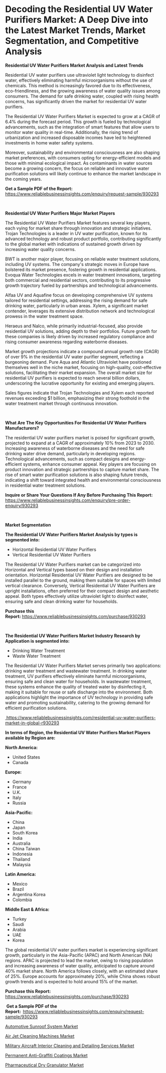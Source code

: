 <p><h1>Decoding the Residential UV Water Purifiers Market: A Deep Dive into the Latest Market Trends, Market Segmentation, and Competitive Analysis</h1></p><p><strong>Residential UV Water Purifiers Market Analysis and Latest Trends</strong></p>
<p><p>Residential UV water purifiers use ultraviolet light technology to disinfect water, effectively eliminating harmful microorganisms without the use of chemicals. This method is increasingly favored due to its effectiveness, eco-friendliness, and the growing awareness of water quality issues among consumers. The demand for safe drinking water, coupled with rising health concerns, has significantly driven the market for residential UV water purifiers.</p><p>The Residential UV Water Purifiers Market is expected to grow at a CAGR of 6.4% during the forecast period. This growth is fueled by technological advancements, such as the integration of smart features that allow users to monitor water quality in real-time. Additionally, the rising trend of urbanization and increased disposable incomes have led to heightened investments in home water safety systems. </p><p>Moreover, sustainability and environmental consciousness are also shaping market preferences, with consumers opting for energy-efficient models and those with minimal ecological impact. As contaminants in water sources become a growing concern, the focus on reliable and innovative water purification solutions will likely continue to enhance the market landscape in the coming years.</p></p>
<p><strong>Get a Sample PDF of the Report:&nbsp;</strong> <a href="https://www.reliablebusinessinsights.com/enquiry/request-sample/930293?utm_campaign=75&utm_medium=2&utm_source=Github&utm_content=ia&utm_term=02102024&utm_id=residential-uv-water-purifiers">https://www.reliablebusinessinsights.com/enquiry/request-sample/930293</a></p>
<p>&nbsp;</p>
<p><strong>Residential UV Water Purifiers Major Market Players</strong></p>
<p><p>The Residential UV Water Purifiers Market features several key players, each vying for market share through innovation and strategic initiatives. Trojan Technologies is a leader in UV water purification, known for its advanced technology and robust product portfolio, contributing significantly to the global market with indications of sustained growth driven by increasing water quality concerns.</p><p>BWT is another major player, focusing on reliable water treatment solutions, including UV systems. The company's strategic moves in Europe have bolstered its market presence, fostering growth in residential applications. Evoqua Water Technologies excels in water treatment innovations, targeting both commercial and residential sectors, contributing to its progressive growth trajectory fueled by partnerships and technological advancements.</p><p>Alfaa UV and Aquafine focus on developing comprehensive UV systems tailored for residential settings, addressing the rising demand for safe drinking water, particularly in urban areas. Xylem, a significant market contender, leverages its extensive distribution network and technological prowess in the water treatment space.</p><p>Heraeus and Nalco, while primarily industrial-focused, also provide residential UV solutions, adding depth to their portfolios. Future growth for these companies is likely driven by increased regulatory compliance and rising consumer awareness regarding waterborne diseases.</p><p>Market growth projections indicate a compound annual growth rate (CAGR) of over 9% in the residential UV water purifier segment, reflecting a burgeoning demand. Pure Aqua and Atlantic Ultraviolet have positioned themselves well in the niche market, focusing on high-quality, cost-effective solutions, facilitating their market expansion. The overall market size for residential UV purifiers is expected to reach several billion dollars, underscoring the lucrative opportunity for existing and emerging players. </p><p>Sales figures indicate that Trojan Technologies and Xylem each reported revenues exceeding $1 billion, emphasizing their strong foothold in the water treatment market through continuous innovation.</p></p>
<p>&nbsp;</p>
<p><strong>What Are The Key Opportunities For Residential UV Water Purifiers Manufacturers?</strong></p>
<p><p>The residential UV water purifiers market is poised for significant growth, projected to expand at a CAGR of approximately 10% from 2023 to 2030. Increasing awareness of waterborne diseases and the need for safe drinking water drive demand, particularly in developing regions. Technological advancements, such as compact designs and energy-efficient systems, enhance consumer appeal. Key players are focusing on product innovation and strategic partnerships to capture market share. The rise of smart water purification solutions is also shaping future trends, indicating a shift toward integrated health and environmental consciousness in residential water treatment solutions.</p></p>
<p><strong>Inquire or Share Your Questions If Any Before Purchasing This Report:</strong> <a href="https://www.reliablebusinessinsights.com/enquiry/pre-order-enquiry/930293?utm_campaign=75&utm_medium=2&utm_source=Github&utm_content=ia&utm_term=02102024&utm_id=residential-uv-water-purifiers">https://www.reliablebusinessinsights.com/enquiry/pre-order-enquiry/930293</a></p>
<p>&nbsp;</p>
<p><strong>Market Segmentation</strong></p>
<p><strong>The Residential UV Water Purifiers Market Analysis by types is segmented into:</strong></p>
<p><ul><li>Horizontal Residential UV Water Purifiers</li><li>Vertical Residential UV Water Purifiers</li></ul></p>
<p><p>The Residential UV Water Purifiers market can be categorized into Horizontal and Vertical types based on their design and installation orientation. Horizontal Residential UV Water Purifiers are designed to be installed parallel to the ground, making them suitable for spaces with limited vertical clearance. Conversely, Vertical Residential UV Water Purifiers are upright installations, often preferred for their compact design and aesthetic appeal. Both types effectively utilize ultraviolet light to disinfect water, ensuring safe and clean drinking water for households.</p></p>
<p><strong>Purchase this Report:&nbsp;</strong><a href="https://www.reliablebusinessinsights.com/purchase/930293?utm_campaign=75&utm_medium=2&utm_source=Github&utm_content=ia&utm_term=02102024&utm_id=residential-uv-water-purifiers">https://www.reliablebusinessinsights.com/purchase/930293</a></p>
<p>&nbsp;</p>
<p><strong>The Residential UV Water Purifiers Market Industry Research by Application is segmented into:</strong></p>
<p><ul><li>Drinking Water Treatment</li><li>Waste Water Treatment</li></ul></p>
<p><p>The Residential UV Water Purifiers Market serves primarily two applications: drinking water treatment and wastewater treatment. In drinking water treatment, UV purifiers effectively eliminate harmful microorganisms, ensuring safe and clean water for households. In wastewater treatment, these systems enhance the quality of treated water by disinfecting it, making it suitable for reuse or safe discharge into the environment. Both applications highlight the importance of UV technology in providing safe water and promoting sustainability, catering to the growing demand for efficient purification solutions.</p></p>
<p><a href="https://www.reliablebusinessinsights.com/residential-uv-water-purifiers-market-in-global-r930293?utm_campaign=75&utm_medium=2&utm_source=Github&utm_content=ia&utm_term=02102024&utm_id=residential-uv-water-purifiers">&nbsp;https://www.reliablebusinessinsights.com/residential-uv-water-purifiers-market-in-global-r930293</a></p>
<p><strong>In terms of Region, the Residential UV Water Purifiers Market Players available by Region are:</strong></p>
<p>
    <p> <strong> North America: </strong>
        <ul>
            <li>United States</li>
            <li>Canada</li>
        </ul>
        </p> 
    <p> <strong> Europe: </strong>
        <ul>
            <li>Germany</li>
            <li>France</li>
            <li>U.K.</li>
            <li>Italy</li>
            <li>Russia</li>
        </ul>
        </p> 
    <p> <strong> Asia-Pacific: </strong>
        <ul>
            <li>China</li>
            <li>Japan</li>
            <li>South Korea</li>
            <li>India</li>
            <li>Australia</li>
            <li>China Taiwan</li>
            <li>Indonesia</li>
            <li>Thailand</li>
            <li>Malaysia</li>
        </ul>
        </p> 
    <p> <strong> Latin America: </strong>
        <ul>
            <li>Mexico</li>
            <li>Brazil</li>
            <li>Argentina Korea</li>
            <li>Colombia</li>
        </ul>
        </p> 
    <p> <strong> Middle East & Africa: </strong>
        <ul>
            <li>Turkey</li>
            <li>Saudi</li>
            <li>Arabia</li>
            <li>UAE</li>
            <li>Korea</li>
        </ul>
    </p>
    </p>
<p><p>The global residential UV water purifiers market is experiencing significant growth, particularly in the Asia-Pacific (APAC) and North American (NA) regions. APAC is projected to lead the market, owing to rising population and increasing awareness of water quality, anticipated to capture around 40% market share. North America follows closely, with an estimated share of 25%. Europe accounts for approximately 20%, while China shows robust growth trends and is expected to hold around 15% of the market.</p></p>
<p><strong>Purchase this Report: </strong><a href="https://www.reliablebusinessinsights.com/purchase/930293?utm_campaign=75&utm_medium=2&utm_source=Github&utm_content=ia&utm_term=02102024&utm_id=residential-uv-water-purifiers">https://www.reliablebusinessinsights.com/purchase/930293</a></p>
<p>&nbsp;<strong>Get a Sample PDF of the Report:&nbsp;&nbsp;</strong><a href="https://www.reliablebusinessinsights.com/enquiry/request-sample/930293?utm_campaign=75&utm_medium=2&utm_source=Github&utm_content=ia&utm_term=02102024&utm_id=residential-uv-water-purifiers">https://www.reliablebusinessinsights.com/enquiry/request-sample/930293</a></p>
<p><strong></strong></p>
<p><p><a href="https://issuu.com/reportprime-2/docs/automotive-sunroof-system-market-si_a13acb9e522f3d?utm_campaign=75&utm_medium=2&utm_source=Github&utm_content=ia&utm_term=02102024&utm_id=residential-uv-water-purifiers">Automotive Sunroof System Market</a></p><p><a href="https://www.linkedin.com/pulse/global-air-jet-cleaning-machines-industry-analysis-share-cq6xe?utm_campaign=75&utm_medium=2&utm_source=Github&utm_content=ia&utm_term=02102024&utm_id=residential-uv-water-purifiers">Air Jet Cleaning Machines Market</a></p><p><a href="https://github.com/NathanColeman327/Market-Research-Report-List-1/blob/main/military-aircraft-interior-cleaning-and-detailing-services-market.md?utm_campaign=75&utm_medium=2&utm_source=Github&utm_content=ia&utm_term=02102024&utm_id=residential-uv-water-purifiers">Military Aircraft Interior Cleaning and Detailing Services Market</a></p><p><a href="https://issuu.com/reportprime-2/docs/permanent-anti-graffiti-coatings-ma_ac4b04599eac53?utm_campaign=75&utm_medium=2&utm_source=Github&utm_content=ia&utm_term=02102024&utm_id=residential-uv-water-purifiers">Permanent Anti-Graffiti Coatings Market</a></p><p><a href="https://www.linkedin.com/pulse/pharmaceutical-dry-granulator-industry-analysis-report-qn7re?utm_campaign=75&utm_medium=2&utm_source=Github&utm_content=ia&utm_term=02102024&utm_id=residential-uv-water-purifiers">Pharmaceutical Dry Granulator Market</a></p></p>